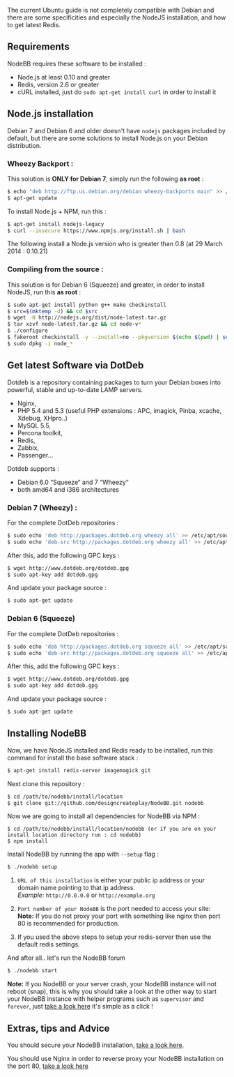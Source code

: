 The current Ubuntu guide is not completely compatible with Debian and there are some specificities and especially the NodeJS installation, and how to get latest Redis.

## Requirements
NodeBB requires these software to be installed :
* Node.js at least 0.10 and greater
* Redis, version 2.6 or greater
* cURL installed, just do `sudo apt-get install curl` in order to install it

## Node.js installation

Debian 7 and Debian 6 and older doesn't have `nodejs` packages included by default, but there are some solutions to install Node.js on your Debian distribution.

### Wheezy Backport :

This solution is **ONLY for Debian 7**, simply run the following **as root** :
``` bash
$ echo "deb http://ftp.us.debian.org/debian wheezy-backports main" >> /etc/apt/sources.list
$ apt-get update
```

To install Node.js + NPM, run this :
``` bash
$ apt-get install nodejs-legacy
$ curl --insecure https://www.npmjs.org/install.sh | bash
```

The following install a Node.js version who is greater than 0.8 (at 29 March 2014 : 0.10.21)

### Compiling from the source :

This solution is for Debian 6 (Squeeze) and greater, in order to install NodeJS, run this **as root** :
``` bash
$ sudo apt-get install python g++ make checkinstall
$ src=$(mktemp -d) && cd $src
$ wget -N http://nodejs.org/dist/node-latest.tar.gz
$ tar xzvf node-latest.tar.gz && cd node-v*
$ ./configure
$ fakeroot checkinstall -y --install=no --pkgversion $(echo $(pwd) | sed -n -re's/.+node-v(.+)$/\1/p') make -j$(($(nproc)+1)) install
$ sudo dpkg -i node_*
```

## Get latest Software via DotDeb

Dotdeb is a repository containing packages to turn your Debian boxes into powerful, stable and up-to-date LAMP servers.

* Nginx,
* PHP 5.4 and 5.3 (useful PHP extensions : APC, imagick, Pinba, xcache, Xdebug, XHpro..)
* MySQL 5.5,
* Percona toolkit,
* Redis,
* Zabbix,
* Passenger…

Dotdeb supports :

* Debian 6.0 “Squeeze“ and 7 “Wheezy“
* both amd64 and i386 architectures

### Debian 7 (Wheezy) :

For the complete DotDeb repositories :
``` bash
$ sudo echo 'deb http://packages.dotdeb.org wheezy all' >> /etc/apt/sources.list
$ sudo echo 'deb-src http://packages.dotdeb.org wheezy all' >> /etc/apt/sources.list
```

After this, add the following GPC keys :
``` bash
$ wget http://www.dotdeb.org/dotdeb.gpg
$ sudo apt-key add dotdeb.gpg
```

And update your package source :
``` bash 
$ sudo apt-get update
```

### Debian 6 (Squeeze)

For the complete DotDeb repositories :
``` bash
$ sudo echo 'deb http://packages.dotdeb.org squeeze all' >> /etc/apt/sources.list
$ sudo echo 'deb-src http://packages.dotdeb.org squeeze all' >> /etc/apt/sources.list
```

After this, add the following GPC keys :
``` bash
$ wget http://www.dotdeb.org/dotdeb.gpg
$ sudo apt-key add dotdeb.gpg
```

And update your package source :
``` bash 
$ sudo apt-get update
```

## Installing NodeBB

Now, we have NodeJS installed and Redis ready to be installed, run this command for install the base software stack :
``` bash
$ apt-get install redis-server imagemagick git
```

Next clone this repository :
``` bash
$ cd /path/to/nodebb/install/location
$ git clone git://github.com/designcreateplay/NodeBB.git nodebb
```
Now we are going to install all dependencies for NodeBB via NPM :

    $ cd /path/to/nodebb/install/location/nodebb (or if you are on your install location directory run : cd nodebb)
    $ npm install

Install NodeBB by running the app with `--setup` flag :
``` bash
$ ./nodebb setup
```

1. `URL of this installation` is either your public ip address or your domain name pointing to that ip address.  
    *Example:* `http://0.0.0.0` or `http://example.org`  

2. `Port number of your NodeBB` is the port needed to access your site:  
    **Note:** If you do not proxy your port with something like nginx then port 80 is recommended for production.  
3. If you used the above steps to setup your redis-server then use the default redis settings.

And after all.. let's run the NodeBB forum
``` bash
$ ./nodebb start
```

**Note:** If you NodeBB or your server crash, your NodeBB instance will not reboot (snap), this is why you should take a look at the other way to start your NodeBB instance with helper programs such as `supervisor` and `forever`, just [take a look here](https://github.com/designcreateplay/NodeBB/wiki/How-to-run-NodeBB) it's simple as a click !

## Extras, tips and Advice

You should secure your NodeBB installation, [take a look here](https://github.com/designcreateplay/NodeBB#securing-nodebb).

You should use Nginx in order to reverse proxy your NodeBB installation on the port 80, [take a look here](https://github.com/designcreateplay/NodeBB/wiki/Configuring-nginx-as-a-proxy-to-NodeBB)